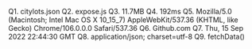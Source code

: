 Q1. citylots.json
Q2. expose.js
Q3. 11.7MB
Q4. 192ms
Q5. Mozilla/5.0 (Macintosh; Intel Mac OS X 10_15_7) AppleWebKit/537.36 (KHTML, like Gecko) Chrome/106.0.0.0 Safari/537.36
Q6. Github.com
Q7. Thu, 15 Sep 2022 22:44:30 GMT
Q8. application/json; charset=utf-8
Q9. fetchData()
